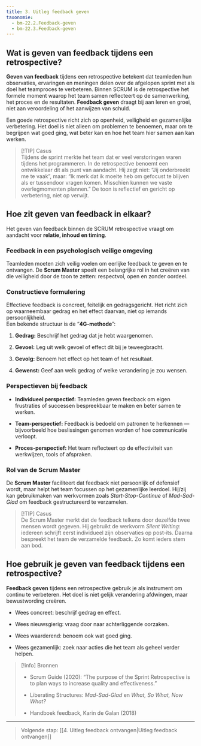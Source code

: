 ```yaml
---
title: 3. Uitleg feedback geven
taxonomie:
  - bm-22.2.Feedback-geven
  - bm-22.3.Feedback-geven
---
```

## Wat is geven van feedback tijdens een retrospective?
**Geven van feedback** tijdens een retrospective betekent dat teamleden hun observaties, ervaringen en meningen delen over de afgelopen sprint met als doel het teamproces te verbeteren. Binnen SCRUM is de retrospective het formele moment waarop het team samen reflecteert op de samenwerking, het proces en de resultaten. **Feedback geven** draagt bij aan leren en groei, niet aan veroordeling of het aanwijzen van schuld.

Een goede retrospective richt zich op openheid, veiligheid en gezamenlijke verbetering. Het doel is niet alleen om problemen te benoemen, maar om te begrijpen wat goed ging, wat beter kan en hoe het team hier samen aan kan werken.

> [!TIP] Casus  
> Tijdens de sprint merkte het team dat er veel verstoringen waren tijdens het programmeren. In de retrospective benoemt een ontwikkelaar dit als punt van aandacht. Hij zegt niet: “Jij onderbreekt me te vaak”, maar: “Ik merk dat ik moeite heb om gefocust te blijven als er tussendoor vragen komen. Misschien kunnen we vaste overlegmomenten plannen.” De toon is reflectief en gericht op verbetering, niet op verwijt.

## Hoe zit geven van feedback in elkaar?
Het geven van feedback binnen de SCRUM retrospective vraagt om aandacht voor **relatie, inhoud en timing**.

### Feedback in een psychologisch veilige omgeving
Teamleden moeten zich veilig voelen om eerlijke feedback te geven en te ontvangen. De **Scrum Master** speelt een belangrijke rol in het creëren van die veiligheid door de toon te zetten: respectvol, open en zonder oordeel.

### Constructieve formulering
Effectieve feedback is concreet, feitelijk en gedragsgericht. Het richt zich op waarneembaar gedrag en het effect daarvan, niet op iemands persoonlijkheid.  
Een bekende structuur is de “**4G-methode**”:

1. **Gedrag:** Beschrijf het gedrag dat je hebt waargenomen.
    
2. **Gevoel:** Leg uit welk gevoel of effect dit bij je teweegbracht.
    
3. **Gevolg:** Benoem het effect op het team of het resultaat.
    
4. **Gewenst:** Geef aan welk gedrag of welke verandering je zou wensen.
    

### Perspectieven bij feedback
- **Individueel perspectief:** Teamleden geven feedback om eigen frustraties of successen bespreekbaar te maken en beter samen te werken.
    
- **Team-perspectief:** Feedback is bedoeld om patronen te herkennen — bijvoorbeeld hoe beslissingen genomen worden of hoe communicatie verloopt.
    
- **Proces-perspectief:** Het team reflecteert op de effectiviteit van werkwijzen, tools of afspraken.
    

### Rol van de Scrum Master
De **Scrum Master** faciliteert dat feedback niet persoonlijk of defensief wordt, maar helpt het team focussen op het gezamenlijke leerdoel. Hij/zij kan gebruikmaken van werkvormen zoals _Start-Stop-Continue_ of _Mad-Sad-Glad_ om feedback gestructureerd te verzamelen.

> [!TIP] Casus  
> De Scrum Master merkt dat de feedback telkens door dezelfde twee mensen wordt gegeven. Hij gebruikt de werkvorm _Silent Writing_: iedereen schrijft eerst individueel zijn observaties op post-its. Daarna bespreekt het team de verzamelde feedback. Zo komt ieders stem aan bod.

## Hoe gebruik je geven van feedback tijdens een retrospective?
**Feedback geven** tijdens een retrospective gebruik je als instrument om continu te verbeteren. Het doel is niet gelijk verandering afdwingen, maar bewustwording creëren.

- Wees concreet: beschrijf gedrag en effect.
    
- Wees nieuwsgierig: vraag door naar achterliggende oorzaken.
    
- Wees waarderend: benoem ook wat goed ging.
    
- Wees gezamenlijk: zoek naar acties die het team als geheel verder helpen.
    

> [!info] Bronnen
> 
> - Scrum Guide (2020): “The purpose of the Sprint Retrospective is to plan ways to increase quality and effectiveness.”
>     
> - Liberating Structures: _Mad-Sad-Glad_ en _What, So What, Now What?_
>     
> - Handboek feedback, Karin de Galan (2018)
>     

---

> Volgende stap: [[4. Uitleg feedback ontvangen|Uitleg feedback ontvangen]]